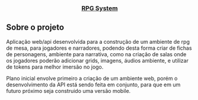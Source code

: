 <h3 align="center"><a href="https://pt.wikipedia.org/wiki/Role-playing_game" target="_blank">RPG System</a></h3>


## Sobre o projeto

Aplicação web/api desenvolvida para a construção de um ambiente de rpg de mesa, para jogadores e narradores, podendo desta forma criar de fichas de personagens, ambiente para narrativa, como na criação de salas onde os jogadores poderão adicionar grids, imagens, áudios ambiente, e utilizar de tokens para melhor imersão no jogo. 

Plano inicial envolve primeiro a criação de um ambiente web, porém o desenvolvimento da API está sendo feita em conjunto, para que em um futuro próximo seja construido uma versão mobile.



